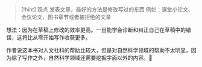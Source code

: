 >[!hint] 观点
>发表文章，最好的方法是修改写过的东西
>例如：课堂小论文、会议论文、图书章节或者被拒绝的文章

想法：因为在草稿上修改的效率更高。一旦能学会诊断和纠正自己在草稿中的错误，这将比从零开始写作收获更多。

作者说这本书对人文社科的帮助比较大，但是对自然科学领域的帮助不太明显，因为除了写作之外，自然科学领域还需要挖掘字面以外的内容。🤣